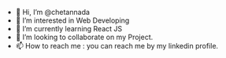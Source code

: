 - 👋 Hi, I’m @chetannada
- 👀 I’m interested in Web Developing
- 🌱 I’m currently learning React JS
- 💞️ I’m looking to collaborate on my Project.
- 📫 How to reach me : you can reach me by my linkedin profile.

<!---
chetannada/chetannada is a ✨ special ✨ repository because its `README.md` (this file) appears on your GitHub profile.
You can click the Preview link to take a look at your changes.
--->
